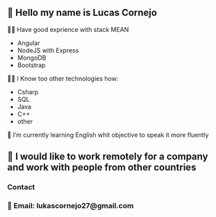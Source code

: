 

<!--
**lukascornejo27/lukascornejo27** is a ✨ _special_ ✨ repository because its `README.md` (this file) appears on your GitHub profile.

Here are some ideas to get you started:

- 🔭 I’m currently working on ...
- 🌱 I’m currently learning ...
- 👯 I’m looking to collaborate on ...
- 🤔 I’m looking for help with ...
- 💬 Ask me about ...
- 📫 How to reach me: ...
- 😄 Pronouns: ...
- ⚡ Fun fact: ...
-->

<h2>👋 Hello my name is Lucas Cornejo</h2> 

  👨‍💻 Have good exprience with stack MEAN
    <ul>
      <li>Angular</li>
      <li>NodeJS with Express</li>
      <li>MongoDB</li>
      <li>Bootstrap</li>
    </ul>
  👨‍💻  I Know too other 
technologies how:
    <ul>
      <li>Csharp</li>
      <li>SQL</li>
      <li>Java</li>
      <li>C++</li>
      <li>other</li>
    </ul>
🌱 I’m currently learning English whit objective to speak it more fluently

<h2>🤞 I would like to work remotely for a company and work with people from other countries</h2>

<h3>Contact<h3>
  📧 Email: lukascornejo27@gmail.com
 
